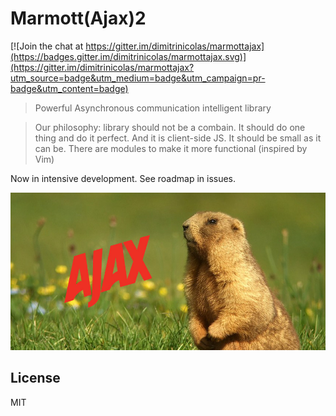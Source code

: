# Marmott(Ajax)2

[![Join the chat at https://gitter.im/dimitrinicolas/marmottajax](https://badges.gitter.im/dimitrinicolas/marmottajax.svg)](https://gitter.im/dimitrinicolas/marmottajax?utm_source=badge&utm_medium=badge&utm_campaign=pr-badge&utm_content=badge)
> Powerful Asynchronous communication intelligent library

> Our philosophy: library should not be a combain. It should do one thing and do it perfect.
> And it is client-side JS. It should be small as it can be.
> There are modules to make it more functional (inspired by Vim)

Now in intensive development. See roadmap in issues.

![Logo](image.jpg "logo")

## License

MIT
